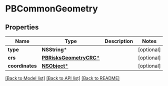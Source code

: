 # PBCommonGeometry

## Properties
Name | Type | Description | Notes
------------ | ------------- | ------------- | -------------
**type** | **NSString*** |  | [optional] 
**crs** | [**PBRisksGeometryCRC***](PBRisksGeometryCRC.md) |  | [optional] 
**coordinates** | [**NSObject***](.md) |  | [optional] 

[[Back to Model list]](../README.md#documentation-for-models) [[Back to API list]](../README.md#documentation-for-api-endpoints) [[Back to README]](../README.md)


